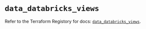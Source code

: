# `data_databricks_views`

Refer to the Terraform Registory for docs: [`data_databricks_views`](https://registry.terraform.io/providers/databricks/databricks/1.33.0/docs/data-sources/views).
